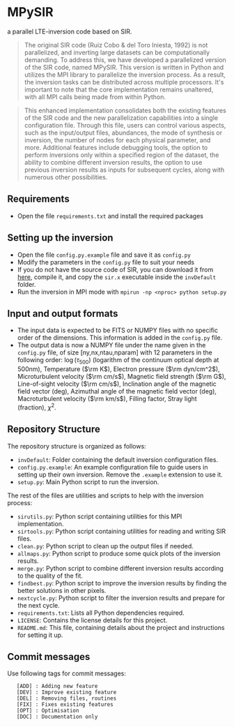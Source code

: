 # MPySIR
a parallel LTE-inversion code based on SIR.

> The original SIR code (Ruiz Cobo & del Toro Iniesta, 1992) is not parallelized, and inverting large datasets can be computationally demanding. To address this, we have developed a parallelized version of the SIR code, named MPySIR. This version is written in Python and utilizes the MPI library to parallelize the inversion process. As a result, the inversion tasks can be distributed across multiple processors. It's important to note that the core implementation remains unaltered, with all MPI calls being made from within Python.

> This enhanced implementation consolidates both the existing features of the SIR code and the new parallelization capabilities into a single configuration file. Through this file, users can control various aspects, such as the input/output files, abundances, the mode of synthesis or inversion, the number of nodes for each physical parameter, and more. Additional features include debugging tools, the option to perform inversions only within a specified region of the dataset, the ability to combine different inversion results, the option to use previous inversion results as inputs for subsequent cycles, along with numerous other possibilities.


## Requirements

- Open the file `requirements.txt` and install the required packages

## Setting up the inversion

- Open the file `config.py.example` file and save it as `config.py`
- Modify the parameters in the `config.py` file to suit your needs
- If you do not have the source code of SIR, you can download it from [here](https://github.com/cdiazbas/SIRcode), compile it, and copy the `sir.x` executable inside the `invDefault` folder.
- Run the inversion in MPI mode with `mpirun -np <nproc> python setup.py`

## Input and output formats

- The input data is expected to be FITS or NUMPY files with no specific order of the dimensions. This information is added in the `config.py` file.
- The output data is now a NUMPY file under the name given in the `config.py` file, of size [ny,nx,ntau,nparam] with 12 parameters in the following order: $\log(\tau_{500})$ (logarithm of the continuum optical depth at 500nm), Temperature ($\rm K$), Electron pressure ($\rm dyn/cm^2$), Microturbulent velocity ($\rm cm/s$), Magnetic field strength ($\rm G$), Line-of-sight velocity ($\rm cm/s$), Inclination angle of the magnetic field vector (deg), Azimuthal angle of the magnetic field vector (deg), Macroturbulent velocity ($\rm km/s$), Filling factor, Stray light (fraction), $\chi^2$.


## Repository Structure

The repository structure is organized as follows:

- `invDefault`: Folder containing the default inversion configuration files.
- `config.py.example`: An example configuration file to guide users in setting up their own inversion. Remove the `.example` extension to use it.
- `setup.py`: Main Python script to run the inversion.

The rest of the files are utilities and scripts to help with the inversion process:
- `sirutils.py`: Python script containing utilities for this MPI implementation.
- `sirtools.py`: Python script containing utilities for reading and writing SIR files.
- `clean.py`: Python script to clean up the output files if needed.
- `allmaps.py`: Python script to produce some quick plots of the inversion results.
- `merge.py`: Python script to combine different inversion results according to the quality of the fit.
- `findbest.py`: Python script to improve the inversion results by finding the better solutions in other pixels.
- `nextcycle.py`: Python script to filter the inversion results and prepare for the next cycle.
- `requirements.txt`: Lists all Python dependencies required.
- `LICENSE`: Contains the license details for this project.
- `README.md`: This file, containing details about the project and instructions for setting it up.


## Commit messages

Use following tags for commit messages:

       [ADD] : Adding new feature
       [DEV] : Improve existing feature
       [DEL] : Removing files, routines
       [FIX] : Fixes existing features
       [OPT] : Optimisation
       [DOC] : Documentation only
